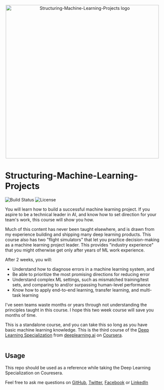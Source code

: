 <p align="center">
  <img height='500' width='500' src='https://github.com/chivingtoninc/Coursera-Deep-Learning/blob/master/imgs/Structuring-Machine-Learning-Projects.jpeg' alt='Structuring-Machine-Learning-Projects logo' />
</p>

# Structuring-Machine-Learning-Projects
![Build Status](https://img.shields.io/badge/build-Stable-green.svg)
![License](https://img.shields.io/badge/license-DO_WHATEVER_YOU_WANT-green.svg)

You will learn how to build a successful machine learning project. If you aspire to be a technical leader in AI, and know how to set direction for your team's work, this course will show you how.

Much of this content has never been taught elsewhere, and is drawn from my experience building and shipping many deep learning products. This course also has two "flight simulators" that let you practice decision-making as a machine learning project leader. This provides "industry experience" that you might otherwise get only after years of ML work experience.

After 2 weeks, you will:
- Understand how to diagnose errors in a machine learning system, and
- Be able to prioritize the most promising directions for reducing error
- Understand complex ML settings, such as mismatched training/test sets, and comparing to and/or surpassing human-level performance
- Know how to apply end-to-end learning, transfer learning, and multi-task learning

I've seen teams waste months or years through not understanding the principles taught in this course. I hope this two week course will save you months of time.

This is a standalone course, and you can take this so long as you have basic machine learning knowledge. This is the third course of the [Deep Learning Specialization](https://www.coursera.org/specializations/deep-learning) from [deeplearning.ai](https://www.deeplearning.ai/) on [Coursera](https://www.coursera.org/).
<br/><br/>

## Usage
This repo should be used as a reference while taking the Deep Learning Specialization on Couresera.

Feel free to ask me questions on [GitHub](https://github.com/chivingtoninc), [Twitter](https://twitter.com/chivingtoninc), [Facebook](https://facebook.com/chivingtoninc) or [LinkedIn](https://www.linkedin.com/in/johnathan-chivington/)
<br/><br/>
